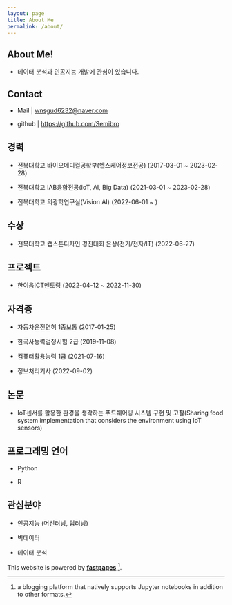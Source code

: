 ```yaml
---
layout: page
title: About Me
permalink: /about/
---
```

## About Me!

 - 데이터 분석과 인공지능 개발에 관심이 있습니다.

## Contact
 
 - Mail | wnsgud6232@naver.com
 
 - github | https://github.com/Semibro

## 경력

 - 전북대학교 바이오메디컬공학부(헬스케어정보전공) (2017-03-01 ~ 2023-02-28)

 - 전북대학교 IAB융합전공(IoT, AI, Big Data) (2021-03-01 ~ 2023-02-28)

 - 전북대학교 의광학연구실(Vision AI) (2022-06-01 ~ )
 
## 수상

 - 전북대학교 캡스톤디자인 경진대회 은상(전기/전자/IT) (2022-06-27)
 
## 프로젝트

 - 한이음ICT멘토링 (2022-04-12 ~ 2022-11-30)
 
## 자격증

 - 자동차운전면허 1종보통 (2017-01-25)
 
 - 한국사능력검정시험 2급 (2019-11-08)
 
 - 컴퓨터활용능력 1급 (2021-07-16)
 
 - 정보처리기사 (2022-09-02)
 
## 논문
 
 - IoT센서를 활용한 환경을 생각하는 푸드쉐어링 시스템 구현 및 고찰(Sharing food system implementation that considers the environment using IoT sensors)
 
## 프로그래밍 언어
 
 - Python
 
 - R

## 관심분야
 
 - 인공지능 (머신러닝, 딥러닝)
 
 - 빅데이터
 
 - 데이터 분석


This website is powered by **[fastpages](https://github.com/fastai/fastpages)** [^1].



[^1]:a blogging platform that natively supports Jupyter notebooks in addition to other formats.
